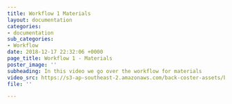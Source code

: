 ```yaml
---
title: Workflow 1 Materials
layout: documentation
categories:
- documentation
sub_categories:
- Workflow
date: 2018-12-17 22:32:06 +0000
page_title: Workflow 1 - Materials
poster_image: ''
subheading: In this video we go over the workflow for materials
video_src: https://s3-ap-southeast-2.amazonaws.com/back-coster-assets/bp-training-videos/Workflow+1+Materials.mp4
file: ''

---
```

